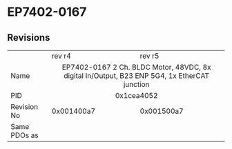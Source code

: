 # EP7402-0167

## Revisions
<table>
<tr>
<td></td>
<td>rev r4</td>
<td>rev r5</td>
</tr>
<tr>
<td>Name</td>
<td colspan=2 align="center">EP7402-0167 2 Ch. BLDC Motor, 48VDC, 8x digital In/Output, B23 ENP 5G4, 1x EtherCAT junction</td>
</tr>
<tr>
<td>PID</td>
<td colspan=2 align="center">0x1cea4052</td>
</tr>
<tr>
<td>Revision No</td>
<td>0x001400a7</td>
<td>0x001500a7</td>
</tr>
<tr>
<td>Same PDOs as</td>
<td colspan=2 align="center"></td>
</tr>
</table>
